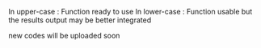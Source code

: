 In upper-case : Function ready to use
In lower-case : Function usable but the results output may be better integrated 

new codes will be uploaded soon

